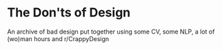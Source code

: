 # The Don'ts of Design
An archive of bad design put together using some CV, some NLP, a lot of (wo)man hours and r/CrappyDesign
